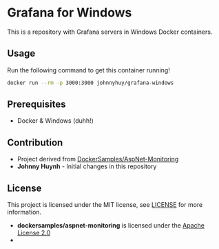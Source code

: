 # Grafana for Windows

This is a repository with Grafana servers in Windows Docker containers.

## Usage

Run the following command to get this container running!

```bash
docker run --rm -p 3000:3000 johnnyhuy/grafana-windows
```

## Prerequisites

- Docker & Windows (duhh!)

## Contribution

- Project derived from [DockerSamples/AspNet-Monitoring](https://github.com/dockersamples/aspnet-monitoring)
- **Johnny Huynh** - Initial changes in this repository

## License

This project is licensed under the MIT license, see [LICENSE](https://github.com/johnnyhuy/grafana-windows/blob/master/LICENSE) for more information.

- **dockersamples/aspnet-monitoring** is licensed under the [Apache License 2.0](https://github.com/dockersamples/aspnet-monitoring/blob/master/LICENSE)
- 